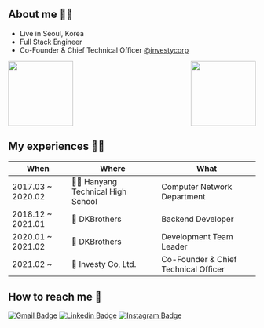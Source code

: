 ## About me 🙋‍♂️
* Live in Seoul, Korea
* Full Stack Engineer
* Co-Founder & Chief Technical Officer [@investycorp](https://github.com/investycorp)

<img height="132px" src="https://github-readme-stats.vercel.app/api/top-langs/?username=kentakang&langs_count=10&layout=compact"><img align="right" height="132px" src="https://github-readme-solvedac.hyp3rflow.vercel.app/api/?handle=kentakang">

## My experiences 🧑‍💻

| When | Where | What |
| ---- | ----- | ---- |
| 2017.03 ~ 2020.02 | 🧑‍🎓 Hanyang Technical High School | Computer Network Department |
| 2018.12 ~ 2021.01 | 🏢 DKBrothers | Backend Developer |
| 2020.01 ~ 2021.02 | 🏢 DKBrothers | Development Team Leader |
| 2021.02 ~ | 🏢 Investy Co, Ltd. | Co-Founder & Chief Technical Officer |

## How to reach me 🤙
[![Gmail Badge](https://img.shields.io/badge/-me@kentakang.com-c14438?style=flat-square&logo=Gmail&logoColor=white&link=mailto:me@kentakang.com)](mailto:me@kentakang.com)
[![Linkedin Badge](https://img.shields.io/badge/-kentakang-blue?style=flat-square&logo=Linkedin&logoColor=white&link=https://www.linkedin.com/in/kentakang/)](https://www.linkedin.com/in/kentakang/)
[![Instagram Badge](https://img.shields.io/badge/-kentakang-purple?style=flat-square&logo=instagram&logoColor=white&link=https://instagram.com/kentakang/)](https://instagram.com/kentakang)
